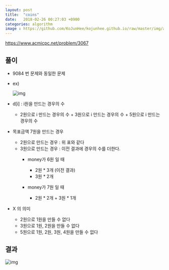 ```yaml
---
layout: post
title:  "coins"
date:   2018-02-26 00:27:03 +0900
categories: algorithm
image : https://github.com/KoJunHee/kojunhee.github.io/raw/master/img/algorithm.png
---
```


<https://www.acmicpc.net/problem/3067>

## 풀이

- 9084 번 문제와 동일한 문제

- ex)

  ![img](https://github.com/KoJunHee/kojunhee.github.io/raw/master/img/coinsTable.png)

- d[i] : i원을 만드는 경우의 수

  - 2원으로 i 만드는 경우의 수 + 3원으로 i 만드는 경우의 수 + 5원으로 i 만드는 경우의 수 

- 목표금액 7원을 만드는 경우

  - 2원으로 만드는 경우 : 위 표와 같다
  - 3원으로 만드는 경우 : 이전 결과에 경우의 수를 더한다.
    - money가 6원 일 때
      - 2원 * 3개 (이전 결과)
      - 3원 * 2개

    - money가 7원 일 때
      - 2원 * 2개 + 3원 * 1개

- X 의 의미

  - 2원으로 1원을 만들 수 없다
  - 3원으로 1원, 2원을 만들 수 없다
  - 5원으로 1원, 2원, 3원, 4원을 만들 수 없다



## 결과

![img](https://github.com/KoJunHee/kojunhee.github.io/raw/master/img/coins2.png)